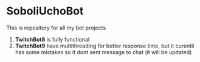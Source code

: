 # SoboliUchoBot 
This is repository for all my bot projects
1) **TwitchBot8** is fully functional
2) **TwitchBot9** have multithreading  for better response time, but it curentli has some mistakes so it dont sent message to chat (it will be updated)
